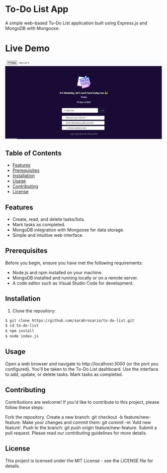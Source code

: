 # To-Do List App

A simple web-based To-Do List application built using Express.js and MongoDB with Mongoose.

# Live Demo
![App Screenshot](Screenshot.png)

## Table of Contents
- [Features](#features)
- [Prerequisites](#prerequisites)
- [Installation](#installation)
- [Usage](#usage)
- [Contributing](#contributing)
- [License](#license)

## Features

- Create, read, and delete tasks/lists.
- Mark tasks as completed.
- MongoDB integration with Mongoose for data storage.
- Simple and intuitive web interface.

## Prerequisites

Before you begin, ensure you have met the following requirements:

- Node.js and npm installed on your machine.
- MongoDB installed and running locally or on a remote server.
- A code editor such as Visual Studio Code for development.

## Installation

1. Clone the repository:

```sh
$ git clone https://github.com/sarahrosario/to-do-list.git
$ cd to-do-list
$ npm install
$ node index.js
```

## Usage
Open a web browser and navigate to http://localhost:3000 (or the port you configured).
You'll be taken to the To-Do List dashboard.
Use the interface to add, update, or delete tasks.
Mark tasks as completed.

## Contributing
Contributions are welcome! If you'd like to contribute to this project, please follow these steps:

Fork the repository.
Create a new branch: git checkout -b feature/new-feature.
Make your changes and commit them: git commit -m 'Add new feature'.
Push to the branch: git push origin feature/new-feature.
Submit a pull request.
Please read our contributing guidelines for more details.

## License
This project is licensed under the MIT License - see the LICENSE file for details.


